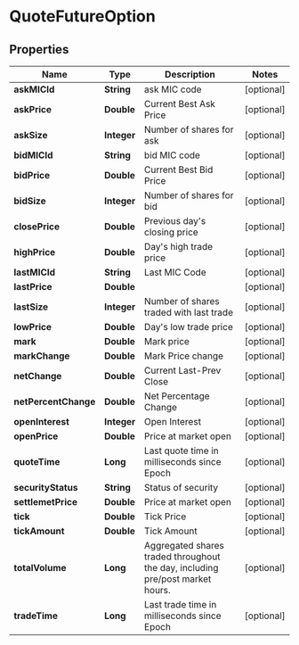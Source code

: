 # QuoteFutureOption

## Properties
Name | Type | Description | Notes
------------ | ------------- | ------------- | -------------
**askMICId** | **String** | ask MIC code |  [optional]
**askPrice** | **Double** | Current Best Ask Price |  [optional]
**askSize** | **Integer** | Number of shares for ask |  [optional]
**bidMICId** | **String** | bid MIC code |  [optional]
**bidPrice** | **Double** | Current Best Bid Price |  [optional]
**bidSize** | **Integer** | Number of shares for bid |  [optional]
**closePrice** | **Double** | Previous day&#x27;s closing price |  [optional]
**highPrice** | **Double** | Day&#x27;s high trade price |  [optional]
**lastMICId** | **String** | Last MIC Code |  [optional]
**lastPrice** | **Double** |  |  [optional]
**lastSize** | **Integer** | Number of shares traded with last trade |  [optional]
**lowPrice** | **Double** | Day&#x27;s low trade price |  [optional]
**mark** | **Double** | Mark price |  [optional]
**markChange** | **Double** | Mark Price change |  [optional]
**netChange** | **Double** | Current Last-Prev Close |  [optional]
**netPercentChange** | **Double** | Net Percentage Change |  [optional]
**openInterest** | **Integer** | Open Interest |  [optional]
**openPrice** | **Double** | Price at market open |  [optional]
**quoteTime** | **Long** | Last quote time in milliseconds since Epoch |  [optional]
**securityStatus** | **String** | Status of security |  [optional]
**settlemetPrice** | **Double** | Price at market open |  [optional]
**tick** | **Double** | Tick Price |  [optional]
**tickAmount** | **Double** | Tick Amount |  [optional]
**totalVolume** | **Long** | Aggregated shares traded throughout the day, including pre/post market hours. |  [optional]
**tradeTime** | **Long** | Last trade time in milliseconds since Epoch |  [optional]
